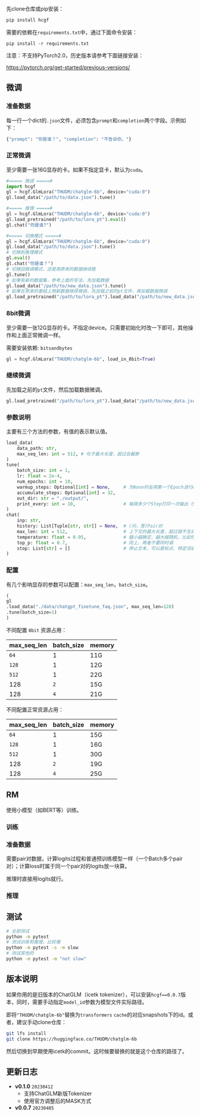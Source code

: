 先clone仓库或pip安装：

```bash
pip install hcgf
```

需要的依赖在`requirements.txt`中，通过下面命令安装：

```
pip install -r requirements.txt
```

注意：不支持PyTorch2.0，历史版本请参考下面链接安装：

https://pytorch.org/get-started/previous-versions/



## 微调

### 准备数据

每一行一个dict的`.json`文件，必须包含`prompt`和`completion`两个字段。示例如下：

```bash
{"prompt": "你是谁？", "completion": "不告诉你。"}
```


### 正常微调

至少需要一张16G显存的卡。如果不指定显卡，默认为`cuda`。

```python
#===== 微调 =====#
import hcgf
gl = hcgf.GlmLora("THUDM/chatglm-6b", device="cuda:0")
gl.load_data("/path/to/data.json").tune()

#===== 推理 =====#
gl = hcgf.GlmLora("THUDM/chatglm-6b", device="cuda:0")
gl.load_pretrained("/path/to/lora_pt").eval()
gl.chat("你是谁?")

#===== 切换模式 =====#
gl = hcgf.GlmLora("THUDM/chatglm-6b", device="cuda:0")
gl.load_data("/path/to/data.json").tune()
# 切换到推理模式
gl.eval()
gl.chat("你是谁？")
# 切换回微调模式，还是用原来的数据继续跑
gl.tune()
# 如果有新的数据集，参考上面的写法，先加载数据
gl.load_data("/path/to/new_data.json").tune()
# 如果在原来的基础上用新数据继续微调，先加载之前的pt文件，再加载数据微调
gl.load_pretrained("/path/to/lora_pt").load_data("/path/to/new_data.json").tune()
```


### 8bit微调

至少需要一张12G显存的卡。不指定device。只需要初始化时改一下即可，其他操作和上面正常微调一样。

需要安装依赖: `bitsandbytes`

```python
gl = hcgf.GlmLora("THUDM/chatglm-6b", load_in_8bit=True)
```

### 继续微调

先加载之前的`pt`文件，然后加载数据微调。

```python
gl.load_pretrained("/path/to/lora_pt").load_data("/path/to/new_data.json").tune()
```

### 参数说明

主要有三个方法的参数，有值的表示默认值。

```python
load_data(
    data_path: str, 
    max_seq_len: int = 512, # 句子最大长度，超过会截断
)
tune(
    batch_size: int = 1,
    lr: float = 2e-4,
    num_epochs: int = 10,
    warmup_steps: Optional[int] = None,     # 为None时会用第一个Epoch进行warmup
    accumulate_steps: Optional[int] = 32,
    out_dir: str = "./output/",
    print_every: int = 10,                  # 每隔多少个Step打印一次输出（Step、Loss、LearningRate）
)
chat(
    inp: str, 
    history: List[Tuple[str, str]] = None,  # (问，答)Pair对
    max_len: int = 512,                     # 上下文的最大长度，超过就不生成了
    temperature: float = 0.95,              # 越小越确定，越大越随机，比如你微调后可以把它改成0.2
    top_p: float = 0.7,                     # 同上，两者不要同时调
    stop: List[str] = []                    # 停止文本，可以是标点、特定词或句子等，输出不包含停止文本
)

```

### 配置

有几个影响显存的参数可以配置：`max_seq_len`，`batch_size`。


```python
(
gl
.load_data("./data/chatgpt_finetune_faq.json", max_seq_len=128)
.tune(batch_size=1)
)

```

不同配置 `8bit` 资源占用：

| max_seq_len | batch_size | memory |
| ----------- | ---------- | ------ |
| `64`        | 1          | 11G    |
| `128`       | 1          | 12G    |
| `512`       | 1          | 22G    |
| 128         | `2`        | 15G    |
| 128         | `4`        | 21G    |

不同配置正常资源占用：

| max_seq_len | batch_size | memory |
| ----------- | ---------- | ------ |
| `64`        | 1          | 15G    |
| `128`       | 1          | 16G    |
| `512`       | 1          | 30G    |
| 128         | `2`        | 19G    |
| 128         | `4`        | 25G    |


## RM

使用小模型（如BERT等）训练。

### 训练

### 准备数据

需要pair对数据，计算logits过程和普通预训练模型一样（一个Batch多个pair对）；计算loss时属于同一个pair对的logits放一块算。

推理时直接用logits就行。

### 推理


## 测试

```bash
# 全部测试
python -m pytest
# 测试训练和推理，比较慢
python -m pytest -s -m slow
# 测试其他的
python -m pytest -m "not slow"
```


## 版本说明

如果你用的是旧版本的ChatGLM（icetk tokenizer），可以安装`hcgf==0.0.7`版本，同时，需要手动指定`model_id`参数为模型文件实际路径。

即将`"THUDM/chatglm-6b"`替换为`transformers` `cache`的对应snapshots下的id。或者，建议手动clone仓库：

```bash
git lfs install
git clone https://huggingface.co/THUDM/chatglm-6b
```

然后切换到早期使用icetk的commit。这时候要替换的就是这个仓库的路径了。


## 更新日志

- **v0.1.0** `20230412`
  - 支持ChatGLM新版Tokenizer
  - 使用官方调整后的MASK方式
- **v0.0.7** `20230405`